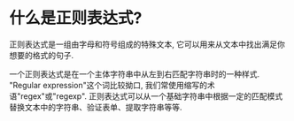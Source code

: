 # 什么是正则表达式?
正则表达式是一组由字母和符号组成的特殊文本, 它可以用来从文本中找出满足你想要的格式的句子.

一个正则表达式是在一个主体字符串中从左到右匹配字符串时的一种样式. "Regular expression"这个词比较拗口, 我们常使用缩写的术语"regex"或"regexp". 正则表达式可以从一个基础字符串中根据一定的匹配模式替换文本中的字符串、验证表单、提取字符串等等.
